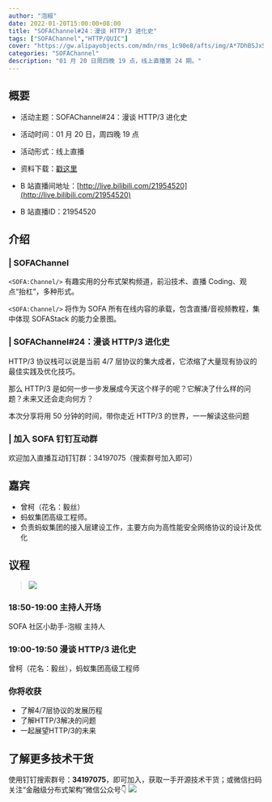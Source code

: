 ```yaml
---
author: "泡椒"
date: 2022-01-20T15:00:00+08:00
title: "SOFAChannel#24：漫谈 HTTP/3 进化史"
tags: ["SOFAChannel","HTTP/QUIC"]
cover: "https://gw.alipayobjects.com/mdn/rms_1c90e8/afts/img/A*7DhBSJx5MZAAAAAAAAAAAAAAARQnAQ"
categories: "SOFAChannel"
description: "01 月 20 日周四晚 19 点，线上直播第 24 期。"
---
```


## 概要

- 活动主题：SOFAChannel#24：漫谈 HTTP/3 进化史

- 活动时间：01 月 20 日，周四晚 19 点

- 活动形式：线上直播

- 资料下载：[戳这里](https://gw.alipayobjects.com/os/bmw-prod/0853baea-292d-4d03-8849-481c79e41703.pdf)

- B 站直播间地址：[http://live.bilibili.com/21954520](http://live.bilibili.com/21954520)

- B 站直播ID：21954520

## 介绍

### | SOFAChannel

`<SOFA:Channel/>` 有趣实用的分布式架构频道，前沿技术、直播 Coding、观点“抬杠”，多种形式。

`<SOFA:Channel/>` 将作为 SOFA 所有在线内容的承载，包含直播/音视频教程，集中体现 SOFAStack 的能力全景图。

### | SOFAChannel#24：漫谈 HTTP/3 进化史

HTTP/3 协议栈可以说是当前 4/7 层协议的集大成者，它浓缩了大量现有协议的最佳实践及优化技巧。

那么 HTTP/3 是如何一步一步发展成今天这个样子的呢？它解决了什么样的问题？未来又还会走向何方？

本次分享将用 50 分钟的时间，带你走近 HTTP/3 的世界，一一解读这些问题

### | 加入 SOFA 钉钉互动群

欢迎加入直播互动钉钉群：34197075（搜索群号加入即可）

## 嘉宾

- 曾柯（花名：毅丝）
- 蚂蚁集团高级工程师。
- 负责蚂蚁集团的接入层建设工作，主要方向为高性能安全网络协议的设计及优化

## 议程
>![](https://gw.alipayobjects.com/mdn/rms_1c90e8/afts/img/A*YuaoS5ioB_8AAAAAAAAAAAAAARQnAQ)

### 18:50-19:00  主持人开场

SOFA 社区小助手-泡椒 主持人

### 19:00-19:50 漫谈 HTTP/3 进化史

曾柯（花名：毅丝），蚂蚁集团高级工程师

### 你将收获

- 了解4/7层协议的发展历程
- 了解HTTP/3解决的问题
- 一起展望HTTP/3的未来

## 了解更多技术干货

使用钉钉搜索群号：**34197075**，即可加入，获取一手开源技术干货；或微信扫码关注“金融级分布式架构”微信公众号👇
![](https://gw.alipayobjects.com/mdn/rms_1c90e8/afts/img/A*gT8sT7fFmNoAAAAAAAAAAAAAARQnAQ)
